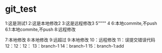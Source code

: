 # git_test
1:这是测试1
2:这是本地修改2
3:这是远程修改3
5""""
4
6:本地commite,不push
6.1:本地commite,不push
8:远程修改

7:本地修改
8:本地修改
9:远超过
9:本地修改
10：远程修改
11：误提交错误代码
12：12：12：
13：branch-1
14：branch-1
15：branch-1:add